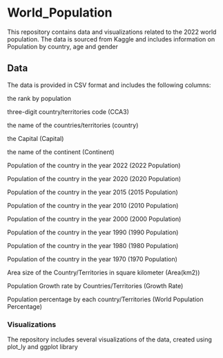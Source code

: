 #  **World_Population**

This repository contains data and visualizations related to the 2022 world population.
The data is sourced from Kaggle and includes information on Population by country, age and gender

## **Data**
The data is provided in CSV format and includes the following columns:

the rank by population

three-digit country/territories code (CCA3)

the name of the countries/territories (country)

the Capital (Capital)

the name of the continent (Continent)

Population of the country in the year 2022 (2022 Population)

Population of the country in the year 2020 (2020 Population)

Population of the country in the year 2015 (2015 Population)

Population of the country in the year 2010 (2010 Population)

Population of the country in the year 2000 (2000 Population)

Population of the country in the year 1990 (1990 Population)

Population of the country in the year 1980 (1980 Population)

Population of the country in the year 1970 (1970 Population)

Area size of the Country/Territories in square kilometer (Area(km2))

Population Growth rate by Countries/Territories (Growth Rate)

Population percentage by each country/Territories (World Population Percentage)

### Visualizations

The repository includes several visualizations of the data, created using plot_ly and ggplot library 

